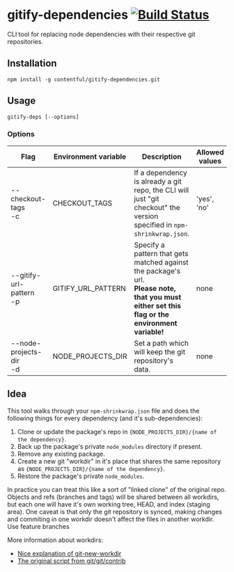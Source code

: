 # gitify-dependencies [![Build Status](https://travis-ci.com/contentful/gitify-dependencies.svg?token=CYEWg3reo6fMQ47zH5gY&branch=master)](https://travis-ci.com/contentful/gitify-dependencies)
CLI tool for replacing node dependencies with their respective git repositories.

## Installation

```
npm install -g contentful/gitify-dependencies.git
```

## Usage

```
gitify-deps [--options]
```

### Options

| Flag | Environment variable | Description | Allowed values | Default value |
|------|----------------------|-------------|----------------|---------------|
| --checkout-tags<br>-c | CHECKOUT_TAGS | If a dependency is already a git repo, the CLI will just "git checkout" the version specified in `npm-shrinkwrap.json`. | 'yes', 'no' | 'no' |
| --gitify-url-pattern<br>-p | GITIFY_URL_PATTERN | Specify a pattern that gets matched against the package's url.<br> **Please note, that you must either set this flag or the environment variable!** | none | none |
| --node-projects-dir<br> -d | NODE_PROJECTS_DIR | Set a path which will keep the git repository's data. | none | $HOME/.gitify |

## Idea

This tool walks through your `npm-shrinkwrap.json` file and does the following things for every dependency (and it's sub-dependencies):

1. Clone or update the package's repo in `{NODE_PROJECTS_DIR}/{name of the dependency}`.
2. Back up the package's private `node_modules` directory if present.
3. Remove any existing package.
4. Create a new git "workdir" in it's place that shares the same repository as `{NODE_PROJECTS_DIR}/{name of the dependency}`.
5. Restore the package's private `node_modules`.

In practice you can treat this like a sort of "linked clone" of the original repo. Objects and refs (branches and tags) will be shared between all workdirs, but each one will have it's own working tree, HEAD, and index (staging area). One caveat is that only the git repository is synced, making changes and commiting in one workdir doesn't affect the files in another workdir. Use feature branches

More information about workdirs:

 - [Nice explanation of git-new-workdir](http://nuclearsquid.com/writings/git-new-workdir/)
 - [The original script from git/git/contrib](https://github.com/git/git/blob/7b69fcb181941fafda99a5ffd25cea1f685d7e70/contrib/workdir/git-new-workdir)
